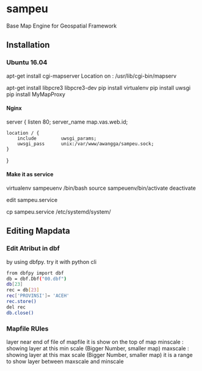 # sampeu
Base Map Engine for Geospatial Framework

## Installation
### Ubuntu 16.04
apt-get install cgi-mapserver
Location on :
/usr/lib/cgi-bin/mapserv

apt-get install libpcre3 libpcre3-dev
pip install virtualenv
pip install uwsgi
pip install MyMapProxy



#### Nginx
server {
    listen 80;
    server_name map.vas.web.id;

    location / {
        include         uwsgi_params;
        uwsgi_pass      unix:/var/www/awangga/sampeu.sock;
    }
}

#### Make it as service
virtualenv sampeuenv
/bin/bash
source sampeuenv/bin/activate
deactivate

edit sampeu.service

cp sampeu.service /etc/systemd/system/

## Editing Mapdata
### Edit Atribut in dbf
by using dbfpy. try it with python cli
```sh
from dbfpy import dbf
db = dbf.Dbf("00.dbf")
db[23]
rec = db[23]
rec['PROVINSI']= 'ACEH'
rec.store()
del rec
db.close()
```
### Mapfile RUles
 layer near end of file of mapfile it is show on the top of map
 minscale : showing layer at this min scale (Bigger Number, smaller map)
 maxscale : showing layer at this max scale (Bigger Number, smaller map)
 it is a range to show layer between maxscale and minscale
